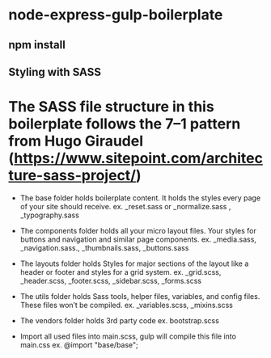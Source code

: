 # node-express-gulp-boilerplate

## npm install


## Styling with SASS
# The SASS file structure in this boilerplate follows the 7–1 pattern from Hugo Giraudel (https://www.sitepoint.com/architecture-sass-project/)

  - The base folder holds boilerplate content. It holds the styles every page of your site should receive.
    ex. _reset.sass or _normalize.sass , _typography.sass

  - The components folder holds all your micro layout files. Your styles for buttons and navigation and similar page components.
      ex. _media.sass, _navigation.sass., _thumbnails.sass, _buttons.sass

  - The layouts folder holds Styles for major sections of the layout like a header or footer and styles for a grid system.
    ex. _grid.scss, _header.scss, _footer.scss, _sidebar.scss, _forms.scss

  - The utils folder holds Sass tools, helper files, variables, and config files. These files won’t be compiled.
    ex. _variables.scss, _mixins.scss

  - The vendors folder holds 3rd party code
    ex. bootstrap.scss

  - Import all used files into main.scss, gulp will compile this file into main.css
    ex. @import "base/base";
